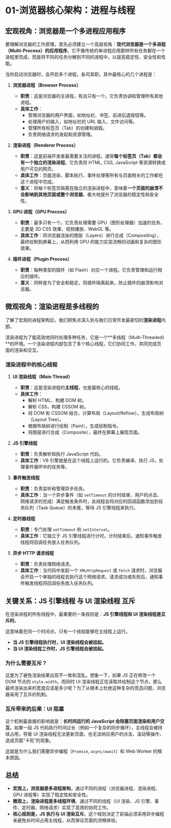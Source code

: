 # 01-浏览器核心架构：进程与线程

## 宏观视角：浏览器是一个多进程应用程序

要理解浏览器的工作原理，首先必须建立一个高层视角：**现代浏览器是一个多进程（Multi-Process）的应用程序**。它不像传统的单进程应用那样所有任务都在一个进程里完成，而是将不同的任务分解到不同的进程中，以提高稳定性、安全性和性能。

当你启动浏览器时，会开启多个进程，各司其职。其中最核心的几个进程是：

1.  **浏览器进程（Browser Process）**
    *   **职责**：这是浏览器的主进程，有且只有一个。它负责协调和管理所有其他进程。
    *   **具体工作**：
        *   管理浏览器的用户界面，如地址栏、书签、前进后退按钮等。
        *   处理用户的输入，如地址栏的 URL 输入、文件访问等。
        *   管理所有标签页（Tab）的创建和销毁。
        *   负责网络请求的发起和资源管理。

2.  **渲染进程（Renderer Process）**
    *   **职责**：这是前端开发者最需要关注的进程，通常**每个标签页（Tab）都会有一个独立的渲染进程**。它负责将 HTML, CSS, JavaScript 等资源转换成用户可见的网页。
    *   **具体工作**：页面渲染、脚本执行、事件处理等所有与页面相关的工作都在这个进程中完成。
    *   **意义**：将每个标签页隔离在独立的渲染进程中，意味着**一个页面的崩溃不会影响到其他页面或整个浏览器**，极大地提升了浏览器的稳定性和安全性。

3.  **GPU 进程（GPU Process）**
    *   **职责**：最多只有一个。它负责处理需要 GPU（图形处理器）加速的任务，主要是 3D CSS 效果、视频播放、WebGL 等。
    *   **具体工作**：将浏览器渲染的图层（Layers）进行合成（Compositing），最终绘制到屏幕上，从而利用 GPU 的能力实现流畅的动画和复杂的图形效果。

4.  **插件进程（Plugin Process）**
    *   **职责**：每种类型的插件（如 Flash）对应一个进程。它负责管理和运行相应的插件。
    *   **意义**：同样是为了安全和稳定，将插件隔离起来，防止插件的崩溃影响浏览器。

## 微观视角：渲染进程是多线程的

了解了宏观的进程架构后，我们把焦点深入到与我们日常开发最密切的**渲染进程**内部。

渲染进程为了能高效地同时处理多种任务，它是一个**多线程（Multi-Threaded）**的环境。一个渲染进程内部包含了多个核心线程，它们协同工作，共同完成页面的渲染和交互。

### 渲染进程中的核心线程

1.  **UI 渲染线程（Main Thread）**
    *   **职责**：这是渲染进程的**主线程**，也是最核心的线程。
    *   **具体工作**：
        *   解析 HTML，构建 DOM 树。
        *   解析 CSS，构建 CSSOM 树。
        *   将 DOM 和 CSSOM 结合，计算布局（Layout/Reflow），生成布局树（Layout Tree）。
        *   根据布局树进行绘制（Paint），生成绘制指令。
        *   将图层进行合成（Composite），最终在屏幕上展现页面。

2.  **JS 引擎线程**
    *   **职责**：负责解析和执行 JavaScript 代码。
    *   **具体工作**：V8 引擎就是在这个线程上运行的。它负责编译、执行 JS，处理事件循环中的任务等。

3.  **事件触发线程**
    *   **职责**：负责监听和管理异步任务。
    *   **具体工作**：当一个异步事件（如 `setTimeout` 的计时结束、用户的点击、网络请求的完成）满足触发条件时，此线程会将对应的回调函数添加到任务队列（Task Queue）的末尾，等待 JS 引擎线程来执行。

4.  **定时器线程**
    *   **职责**：专门处理 `setTimeout` 和 `setInterval`。
    *   **具体工作**：它独立于 JS 引擎线程进行计时。计时结束后，通知事件触发线程将回调任务放入任务队列。

5.  **异步 HTTP 请求线程**
    *   **职责**：负责处理网络请求。
    *   **具体工作**：当代码中发起一个 `XMLHttpRequest` 或 `fetch` 请求时，浏览器会开启一个单独的线程去执行这个网络请求。请求成功或失败后，通知事件触发线程将回调任务放入任务队列。

## 关键关系：JS 引擎线程 与 UI 渲染线程 互斥

在渲染进程的所有线程中，最重要的一条规则是：**JS 引擎线程和 UI 渲染线程是互斥的**。

这意味着在同一个时间点，只有一个线程能够在主线程上运行。

*   **当 JS 引擎线程执行时，UI 渲染线程会被挂起。**
*   **当 UI 渲染线程工作时，JS 引擎线程会被挂起。**

### 为什么需要互斥？

这是为了避免渲染结果出现不一致和混乱。想象一下，如果 JS 正在修改一个 DOM 节点的 `style.width`，而同时 UI 渲染线程正在读取并绘制这个节点，那么最终渲染出来的宽度应该是多少呢？为了从根本上杜绝这种复杂的竞态问题，浏览器采用了互斥的机制。

### 互斥带来的后果：UI 阻塞

这个机制最直接的影响就是：**长时间运行的 JavaScript 会阻塞页面渲染和用户交互**。如果一段 JS 代码执行时间过长（例如一个复杂的同步循环），主线程会被持续占用，导致 UI 渲染线程无法更新页面，也无法响应用户的点击、滚动等操作，造成页面“卡死”的现象。

这就是为什么我们需要异步编程（`Promise`, `async/await`）和 Web Worker 的根本原因。

## 总结

*   **宏观上，浏览器是多进程架构**，通过不同的进程（浏览器进程、渲染进程、GPU 进程等）实现了稳定性和安全性。
*   **微观上，渲染进程是多线程环境**，通过不同的线程（UI 渲染、JS 引擎、事件、定时器、网络请求）实现了高效的协同工作。
*   **核心规则是，JS 执行与 UI 渲染互斥**。这个规则决定了前端必须采用异步编程来避免长时间占用主线程，从而保证页面的流畅体验。

